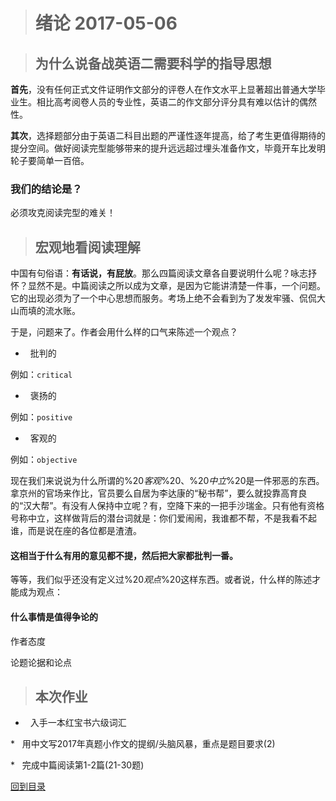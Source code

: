 ># 绪论          2017-05-06


>## 为什么说备战英语二需要科学的指导思想

**首先**，没有任何正式文件证明作文部分的评卷人在作文水平上显著超出普通大学毕业生。相比高考阅卷人员的专业性，英语二的作文部分评分具有难以估计的偶然性。

**其次**，选择题部分由于英语二科目出题的严谨性逐年提高，给了考生更值得期待的提分空间。做好阅读完型能够带来的提升远远超过埋头准备作文，毕竟开车比发明轮子要简单一百倍。

### 我们的结论是？
必须攻克阅读完型的难关！



>## 宏观地看阅读理解

中国有句俗语：**有话说，有屁放**。那么四篇阅读文章各自要说明什么呢？咏志抒怀？显然不是。中篇阅读之所以成为文章，是因为它能讲清楚一件事，一个问题。它的出现必须为了一个中心思想而服务。考场上绝不会看到为了发发牢骚、侃侃大山而填的流水账。

于是，问题来了。作者会用什么样的口气来陈述一个观点？
*   批判的

例如：`critical`
*   褒扬的

例如：`positive`
*   客观的

例如：`objective`

现在我们来说说为什么所谓的%20*客观*%20、%20*中立*%20是一件邪恶的东西。拿京州的官场来作比，官员要么自居为李达康的“秘书帮”，要么就投靠高育良的“汉大帮”。有没有人保持中立呢？有，空降下来的一把手沙瑞金。只有他有资格号称中立，这样做背后的潜台词就是：你们爱闹闹，我谁都不帮，不是我看不起谁，而是说在座的各位都是渣渣。
#### 这相当于什么有用的意见都不提，然后把大家都批判一番。


等等，我们似乎还没有定义过%20*观点*%20这样东西。或者说，什么样的陈述才能成为观点：
#### 什么事情是值得争论的

作者态度

论题论据和论点



>## 本次作业
*   入手一本红宝书六级词汇

*   用中文写2017年真题小作文的提纲/头脑风暴，重点是题目要求(2)

*   完成中篇阅读第1-2篇(21-30题)
    
[回到目录](https://github.com/Comac123/EN666/blob/master/README.md)
